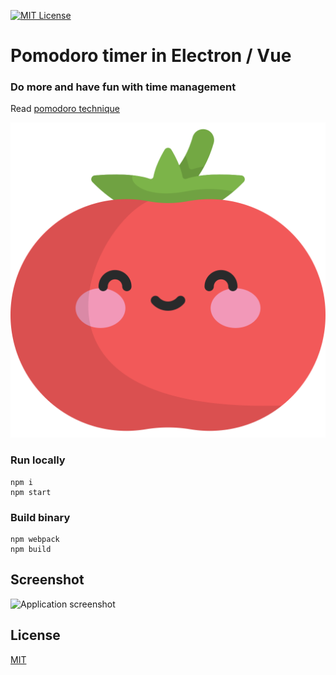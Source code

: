 [![MIT License][license-image]][license-url]

# Pomodoro timer in Electron / Vue

### Do more and have fun with time management

Read [pomodoro technique](https://francescocirillo.com/pages/pomodoro-technique)

<img src="/assets/tomato.svg" alt="Pomodoro"/>

### Run locally

```
npm i
npm start
```

### Build binary

```
npm webpack
npm build
```

## Screenshot

<img src="/docs/screenshot.png" alt="Application screenshot"/>

## License

[MIT](LICENSE)

[license-url]: LICENSE

[license-image]: https://img.shields.io/github/license/mashape/apistatus.svg

[capture]: capture.png
